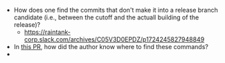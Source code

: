 - How does one find the commits that don't make it into a release branch candidate (i.e., between the cutoff and the actuall building of the release)?
  - https://raintank-corp.slack.com/archives/C05V3D0EPDZ/p1724245827948849
- In [this PR](https://github.com/grafana/grafana-release/pull/1100/files), how did the author know where to find these commands?
- 
